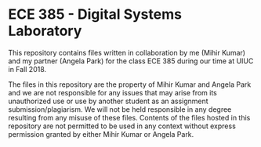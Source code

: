 # ECE 385 - Digital Systems Laboratory

This repository contains files written in collaboration by me (Mihir Kumar) and my partner (Angela Park) for the class ECE 385 during our time at UIUC in Fall 2018.

The files in this repository are the property of Mihir Kumar and Angela Park and we are not responsible for any issues that may arise from its unauthorized use or use by another student as an assignment submission/plagiarism. We will not be held responsible in any degree resulting from any misuse of these files. Contents of the files hosted in this repository are not permitted to be used in any context without express permission granted by either Mihir Kumar or Angela Park.
